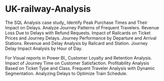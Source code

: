 # UK-railway-Analysis
The SQL Analysis case study_
Identify Peak Purchase Times and Their Impact on Delays.
Analyze Journey Patterns of Frequent Travelers.
Revenue Loss Due to Delays with Refund Requests.
Impact of Railcards on Ticket Prices and Journey Delays.
Journey Performance by Departure and Arrival Stations.
Revenue and Delay Analysis by Railcard and Station.
Journey Delay Impact Analysis by Hour of Day.

For Visual reports in Power BI_
Customer Loyalty and Retention Analysis.
Impact of Journey Time on Customer Satisfaction.
Profitability Analysis Based on Ticket Type and Class.
Frequent Traveler Analysis with Dynamic Segmentation.
Analyzing Delays to Optimize Train Schedule.
